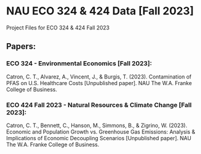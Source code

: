 # NAU ECO 324 & 424 Data [Fall 2023]
Project Files for ECO 324 &amp; 424 Fall 2023

## Papers:
### ECO 324 - Environmental Economics [Fall 2023]:

Catron, C. T., Alvarez, A., Vincent, J., & Burgis, T. (2023). Contamination of PFAS on U.S. Healthcare Costs [Unpublished paper]. NAU The W.A. Franke College of Business.

### ECO 424 Fall 2023 - Natural Resources & Climate Change [Fall 2023]:

Catron, C. T., Bennett, C., Hanson, M., Simmons, B., & Zigrino, W. (2023). Economic and Population Growth vs. Greenhouse Gas Emissions: Analysis & Implications of Economic Decoupling Scenarios [Unpublished paper]. NAU The W.A. Franke College of Business.
